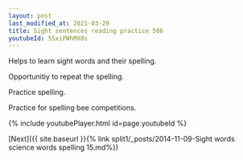 ```yaml
---
layout: post
last_modified_at: 2021-03-29
title: Sight sentences reading practice 506
youtubeId: 55xiPWhMX0s
---
```

 
 
Helps to learn sight words and their spelling.

Opportunitiy to repeat the spelling. 

Practice spelling. 
 
Practice for spelling bee competitions. 
 
{% include youtubePlayer.html id=page.youtubeId %}
 
 

[Next]({{ site.baseurl }}{% link  split1/_posts/2014-11-09-Sight words science words spelling 15.md%})
 
